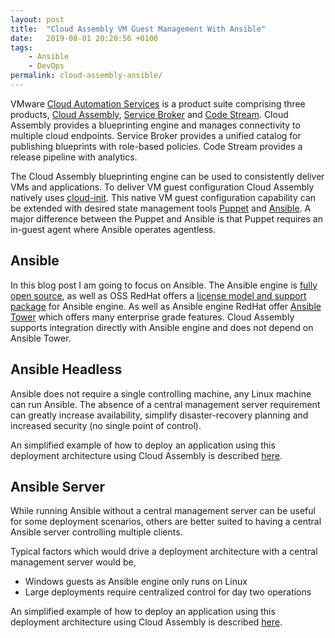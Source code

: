 ```yaml
---
layout: post
title:  "Cloud Assembly VM Guest Management With Ansible"
date:   2019-08-01 20:20:56 +0100
tags:
    - Ansible
    - DevOps
permalink: cloud-assembly-ansible/
---
```

VMware [Cloud Automation Services](https://cloud.vmware.com/cloud-automation-services) is a product suite comprising three products, [Cloud Assembly](https://cloud.vmware.com/cloud-assembly), [Service Broker](https://cloud.vmware.com/service-broker) and [Code Stream](https://cloud.vmware.com/code-stream). Cloud Assembly provides a blueprinting engine and manages connectivity to multiple cloud endpoints. Service Broker provides a unified catalog for publishing blueprints with role-based policies. Code Stream provides a release pipeline with analytics.

The Cloud Assembly blueprinting engine can be used to consistently deliver VMs and applications.  To deliver VM guest configuration Cloud Assembly natively uses [cloud-init](https://cloudinit.readthedocs.io/en/latest/). This native VM guest configuration capability can be extended with desired state management tools [Puppet](https://puppet.com/) and [Ansible](https://www.ansible.com/). A major difference between the Puppet and Ansible is that Puppet requires an in-guest agent where Ansible operates agentless.

## Ansible
In this blog post I am going to focus on Ansible.  The Ansible engine is [fully open source](https://github.com/ansible/ansible), as well as OSS RedHat offers a [license model and support package](https://www.ansible.com/products/engine) for Ansible engine. As well as Ansible engine RedHat offer [Ansible Tower](https://www.ansible.com/products/tower) which offers many enterprise grade features. Cloud Assembly supports integration directly with Ansible engine and does not depend on Ansible Tower.

## Ansible Headless
Ansible does not require a single controlling machine, any Linux machine can run Ansible. The absence of a central management server requirement can greatly increase availability, simplify disaster-recovery planning and increased security (no single point of control).

An simplified example of how to deploy an application using this deployment architecture using Cloud Assembly is described [here](https://github.com/darrylcauldwell/titoAnsibleHeadless).

## Ansible Server
While running Ansible without a central management server can be useful for some deployment scenarios, others are better suited to having a central Ansible server controlling multiple clients.

Typical factors which would drive a deployment architecture with a central management server would be,

* Windows guests as Ansible engine only runs on Linux
* Large deployments require centralized control for day two operations

An simplified example of how to deploy an application using this deployment architecture using Cloud Assembly is described [here](https://github.com/darrylcauldwell/titoAnsible).